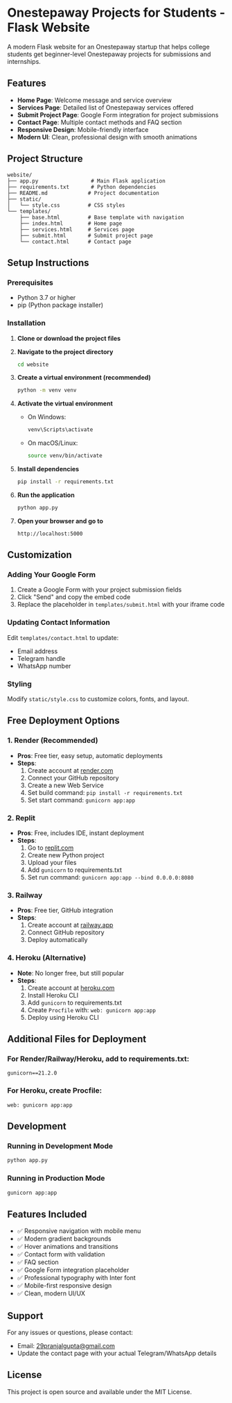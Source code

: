 # Onestepaway Projects for Students - Flask Website

A modern Flask website for an Onestepaway startup that helps college students get beginner-level Onestepaway projects for submissions and internships.

## Features

- **Home Page**: Welcome message and service overview
- **Services Page**: Detailed list of Onestepaway services offered
- **Submit Project Page**: Google Form integration for project submissions
- **Contact Page**: Multiple contact methods and FAQ section
- **Responsive Design**: Mobile-friendly interface
- **Modern UI**: Clean, professional design with smooth animations

## Project Structure

```
website/
├── app.py                 # Main Flask application
├── requirements.txt       # Python dependencies
├── README.md             # Project documentation
├── static/
│   └── style.css         # CSS styles
└── templates/
    ├── base.html         # Base template with navigation
    ├── index.html        # Home page
    ├── services.html     # Services page
    ├── submit.html       # Submit project page
    └── contact.html      # Contact page
```

## Setup Instructions

### Prerequisites
- Python 3.7 or higher
- pip (Python package installer)

### Installation

1. **Clone or download the project files**

2. **Navigate to the project directory**
   ```bash
   cd website
   ```

3. **Create a virtual environment (recommended)**
   ```bash
   python -m venv venv
   ```

4. **Activate the virtual environment**
   - On Windows:
     ```bash
     venv\Scripts\activate
     ```
   - On macOS/Linux:
     ```bash
     source venv/bin/activate
     ```

5. **Install dependencies**
   ```bash
   pip install -r requirements.txt
   ```

6. **Run the application**
   ```bash
   python app.py
   ```

7. **Open your browser and go to**
   ```
   http://localhost:5000
   ```

## Customization

### Adding Your Google Form

1. Create a Google Form with your project submission fields
2. Click "Send" and copy the embed code
3. Replace the placeholder in `templates/submit.html` with your iframe code

### Updating Contact Information

Edit `templates/contact.html` to update:
- Email address
- Telegram handle
- WhatsApp number

### Styling

Modify `static/style.css` to customize colors, fonts, and layout.

## Free Deployment Options

### 1. Render (Recommended)
- **Pros**: Free tier, easy setup, automatic deployments
- **Steps**:
  1. Create account at [render.com](https://render.com)
  2. Connect your GitHub repository
  3. Create a new Web Service
  4. Set build command: `pip install -r requirements.txt`
  5. Set start command: `gunicorn app:app`

### 2. Replit
- **Pros**: Free, includes IDE, instant deployment
- **Steps**:
  1. Go to [replit.com](https://replit.com)
  2. Create new Python project
  3. Upload your files
  4. Add `gunicorn` to requirements.txt
  5. Set run command: `gunicorn app:app --bind 0.0.0.0:8080`

### 3. Railway
- **Pros**: Free tier, GitHub integration
- **Steps**:
  1. Create account at [railway.app](https://railway.app)
  2. Connect GitHub repository
  3. Deploy automatically

### 4. Heroku (Alternative)
- **Note**: No longer free, but still popular
- **Steps**:
  1. Create account at [heroku.com](https://heroku.com)
  2. Install Heroku CLI
  3. Add `gunicorn` to requirements.txt
  4. Create `Procfile` with: `web: gunicorn app:app`
  5. Deploy using Heroku CLI

## Additional Files for Deployment

### For Render/Railway/Heroku, add to requirements.txt:
```
gunicorn==21.2.0
```

### For Heroku, create Procfile:
```
web: gunicorn app:app
```

## Development

### Running in Development Mode
```bash
python app.py
```

### Running in Production Mode
```bash
gunicorn app:app
```

## Features Included

- ✅ Responsive navigation with mobile menu
- ✅ Modern gradient backgrounds
- ✅ Hover animations and transitions
- ✅ Contact form with validation
- ✅ FAQ section
- ✅ Google Form integration placeholder
- ✅ Professional typography with Inter font
- ✅ Mobile-first responsive design
- ✅ Clean, modern UI/UX

## Support

For any issues or questions, please contact:
- Email: 29pranjalgupta@gmail.com
- Update the contact page with your actual Telegram/WhatsApp details

## License

This project is open source and available under the MIT License. 